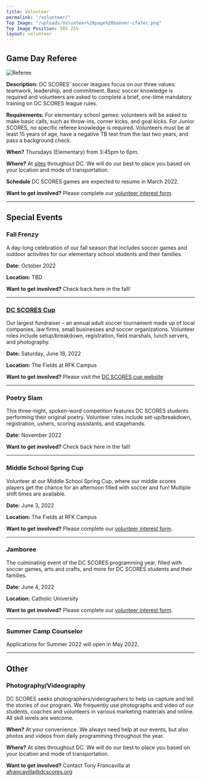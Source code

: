 ```yaml
---
title: Volunteer
permalink: "/volunteer/"
Top Image: "/uploads/Volunteer%20page%20banner-cfa7ec.png"
Top Image Position: 50% 25%
layout: volunteer
---
```


<span id="volunteer-referee"></span>

## Game Day Referee

![Referee](/uploads/volunteer-referee-float-left.jpg)

**Description:**
DC SCORES’ soccer leagues focus on our three values: teamwork, leadership, and commitment. Basic soccer knowledge is required and volunteers are asked to complete a brief, one-time mandatory training on DC SCORES league rules.

**Requirements:**
For elementary school games: volunteers will be asked to make basic calls, such as throw-ins, corner kicks, and goal kicks. For Junior SCORES, no specific referee knowledge is required. Volunteers must be at least 15 years of age, have a negative TB test from the last two years, and pass a background check.

**When?**
Thursdays (Elementary) from 3:45pm to 6pm. <br>

**Where?**
At <a href="/our-program/program-sites/" target="_blank">sites</a> throughout DC. We will do our best to place you based on your location and mode of transportation.

**Schedule**
DC SCORES games are expected to resume in March 2022.

**Want to get involved?** Please complete our [volunteer interest form](https://link.dcscores.org/volunteer).

---

<span id="volunteer-special-events"></span>

## Special Events

### Fall Frenzy

A day-long celebration of our fall season that includes soccer games and outdoor activities for our elementary school students and their families.

**Date:** October 2022

**Location:** TBD

**Want to get involved?** Check back here in the fall!

---

### [DC SCORES Cup](https://www.dcscorescup.org/)

Our largest fundraiser – an annual adult soccer tournament made up of local companies, law firms, small businesses and soccer organizations. Volunteer roles include setup/breakdown, registration, field marshals, lunch servers, and photography.

**Date:** Saturday, June 18, 2022

**Location:** The Fields at RFK Campus

**Want to get involved?** Please visit the [DC SCORES cup website](https://cup.dcscores.org/)

---

### Poetry Slam

This three-night, spoken-word competition features DC SCORES students performing their original poetry. Volunteer roles include set-up/breakdown, registration, ushers, scoring assistants, and stagehands.

**Date:** November 2022

**Want to get involved?** Check back here in the fall!

---

### Middle School Spring Cup

Volunteer at our Middle School Spring Cup, where our middle scores players get the chance for an afternoon filled with soccer and fun! Multiple shift times are available.

**Date:** June 3, 2022

**Location:** The Fields at RFK Campus

**Want to get involved?** Please complete our [volunteer interest form](https://link.dcscores.org/volunteer).

---

### Jamboree

The culminating event of the DC SCORES programming year, filled with soccer games, arts and crafts, and more for DC SCORES students and their families.

**Date:** June 4, 2022

**Location:** Catholic University

**Want to get involved?** Please complete our [volunteer interest form](https://link.dcscores.org/volunteer).

---

<span id="volunteer-summer-camp"></span>


### Summer Camp Counselor

Applications for Summer 2022 will open in May 2022.

---

<span id="volunteer-other"></span>

## Other

### Photography/Videography

DC SCORES seeks photographers/videographers to help us capture and tell the stories of our program. We frequently use photographs and video of our students, coaches and volunteers in various marketing materials and online. All skill levels are welcome.

**When?**
At your convenience. We always need help at our events, but also photos and videos from daily programming throughout the year.

**Where?**
At sites throughout DC. We will do our best to place you based on your location and mode of transportation.

**Want to get involved?**
Contact Tony Francavilla at afrancavilla@dcscores.org